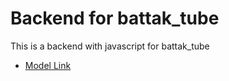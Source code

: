 # Backend for battak_tube

This is a backend with javascript for battak_tube 

- [Model Link](https://app.eraser.io/workspace/Ub5qL2sXd6kRQRuOMFmC)